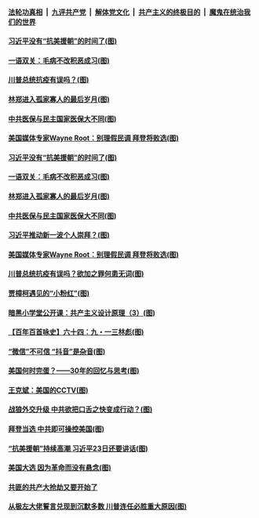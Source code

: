

####  [法轮功真相](../../../../basic/blob/master/README.md?t=10240431) &nbsp;|&nbsp; [九评共产党](../../../../9ping.md/blob/master/README.md?t=10240431) &nbsp;|&nbsp; [解体党文化](../../../../jtdwh.md/blob/master/README.md?t=10240431)  &nbsp;|&nbsp; [共产主义的终极目的](../../../../gczydzjmd.md/blob/master/README.md?t=10240431) &nbsp;|&nbsp; [魔鬼在统治我们的世界](../../../../mgztzwmdsj.md/blob/master/README.md?t=10240431) 

#### [习近平没有“抗美援朝”的时间了(图)](../pages/p4/950134.md?t=10240431) 

#### [一语双关：毛病不改积恶成习(图)](../pages/p4/950127.md?t=10240431) 

#### [川普总统抗疫有误吗？(图)](../pages/p4/950096.md?t=10240431) 

#### [林郑进入孤家寡人的最后岁月(图)](../pages/p4/950078.md?t=10240431) 

#### [中共医保与民主国家医保大不同(图)](../pages/p4/950077.md?t=10240431) 

#### [美国媒体专家Wayne Root：别理假民调 拜登将败选(图)](../pages/p4/950100.md?t=10240431) 

#### [习近平没有“抗美援朝”的时间了(图)](../pages/p4/950134.md?t=10240431) 

#### [一语双关：毛病不改积恶成习(图)](../pages/p4/950127.md?t=10240431) 

#### [林郑进入孤家寡人的最后岁月(图)](../pages/p4/950078.md?t=10240431) 

#### [中共医保与民主国家医保大不同(图)](../pages/p4/950077.md?t=10240431) 

#### [习近平推动新一波个人崇拜？(图)](../pages/p4/950075.md?t=10240431) 

#### [美国媒体专家Wayne Root：别理假民调 拜登将败选(图)](../pages/p4/950100.md?t=10240431) 

#### [川普总统抗疫有误吗？欲加之罪何患无词(图)](../pages/p4/950096.md?t=10240431) 

#### [贾樟柯遇见的“小粉红”(图)](../pages/p4/950088.md?t=10240431) 

#### [暗黑小学堂公开课：共产主义设计原理（3）(图)](../pages/p4/950074.md?t=10240431) 

#### [【百年百首咏史】六十四：九・一三林彪(图)](../pages/p4/950079.md?t=10240431) 

#### [“微信”不可信 “抖音”是杂音(图)](../pages/p4/950014.md?t=10240431) 

#### [美国何时完蛋？——30年的回忆与思考(图)](../pages/p4/950013.md?t=10240431) 

#### [王克斌：美国的CCTV(图)](../pages/p4/950011.md?t=10240431) 


#### [战狼外交升级 中共欲把口舌之快变成行动？(图)](../pages/p4/950006.md?t=10240431) 

#### [拜登当选 中共即可操控美国(图)](../pages/p4/950005.md?t=10240431) 

#### [“抗美援朝”持续高潮 习近平23日还要讲话(图)](../pages/p4/950001.md?t=10240431) 

#### [美国大选 因为革命而没有悬念(图)](../pages/p4/949917.md?t=10240431) 

#### [共匪的共产大抢劫又要开始了](../pages/p4/949886.md?t=10240431) 

#### [从极左大佬誓言兑现到沉默多数 川普连任必胜重大原因(图)](../pages/p4/949871.md?t=10240431) 

